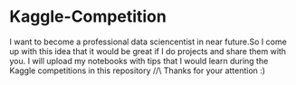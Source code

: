 # Kaggle-Competition
I want to become a professional data sciencentist in near future.So I come up with this idea that it would be great if I do projects and share them with you.
I will upload my notebooks with tips that I would learn during the Kaggle competitions in this repository
//\\
Thanks for your attention :)
